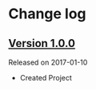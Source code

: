 # Change log

## [Version 1.0.0](https://github.com/efremidze/Floatable/releases/tag/1.0.0)
Released on 2017-01-10

- Created Project
